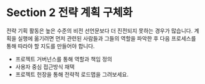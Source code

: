 # Section 2 전략 계획 구체화

전략 기획 활동은 높은 수준의 비전 선언문보다 더 진전되지 못하는 경우가 많습니다. 계획을 실행에 옮기려면 먼저 관련된 사람들과 그들의 역할을 파악한 후 다음 프로세스를 통해 따라야 할 지도를 만들어야 합니다.

- 프로젝트 거버넌스를 통해 역할과 책임 정의
- 사용자 중심 접근방식 채택
- 프로젝트 헌장을 통해 전략적 로드맵을 그려보세요.
